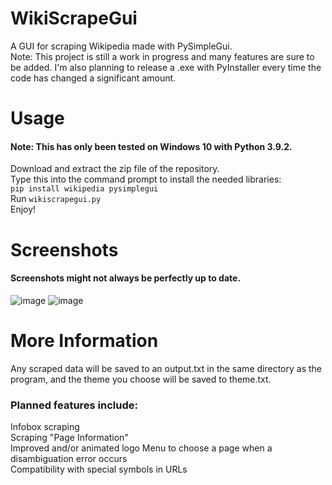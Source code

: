 # WikiScrapeGui
A GUI for scraping Wikipedia made with PySimpleGui.  
Note: This project is still a work in progress and many features are sure to be added. I'm also planning to release a .exe with PyInstaller every time the code has changed a significant amount.

# Usage
#### Note: This has only been tested on Windows 10 with Python 3.9.2.
Download and extract the zip file of the repository.  
Type this into the command prompt to install the needed libraries:  
`pip install wikipedia pysimplegui`  
Run `wikiscrapegui.py`  
Enjoy!

# Screenshots
#### Screenshots might not always be perfectly up to date.
![image](https://user-images.githubusercontent.com/67118737/112557187-41050b00-8da2-11eb-96e4-9336e9e0c170.png)
![image](https://user-images.githubusercontent.com/67118737/112557229-5ed27000-8da2-11eb-895b-6dfba6ea5857.png)

# More Information
Any scraped data will be saved to an output.txt in the same directory as the program, and the theme you choose will be saved to theme.txt.

### Planned features include:
Infobox scraping  
Scraping "Page Information"  
Improved and/or animated logo
Menu to choose a page when a disambiguation error occurs  
Compatibility with special symbols in URLs
